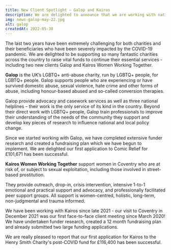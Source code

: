 ```yaml
---
title: New Client Spotlight – Galop and Kairos
description: We are delighted to announce that we are working with national LGBTQ+ anti-abuse charity, Galop and Coventry based women’s charity, Kairos Women Working Together!
img: news-galop-may-22.jpg
alt: galop
createdAt: 2022-05-30
---
```


The last two years have been extremely challenging for both charities and their beneficiaries who have been severely impacted by the COVID-19 pandemic. We are delighted to be supporting so many fantastic charities across the country to raise vital funds to continue their essential services - including two new clients Galop and Kairos Women Working Together.

**Galop** is the UK’s LGBTQ+ anti-abuse charity, run by LGBTQ+ people, for LGBTQ+ people. Galop supports people who are experiencing or have survived domestic abuse, sexual violence, hate crime and other forms of abuse, including honour-based abused and so-called conversion therapies.

Galop provide advocacy and casework services as well as three national helplines – their work is the only service of its kind in the country. Beyond their direct work with LGBTQ+ people, Galop train professionals to improve their understanding of the needs of the community they support and develop key pieces of research to influence national and local policy change.

Since we started working with Galop, we have completed extensive funder research and created a fundraising plan which we have begun to implement. We are delighted our first application to Comic Relief for £101,671 has been successful.

**Kairos Women Working Together** support women in Coventry who are at risk of, or subject to sexual exploitation, including those involved in street-based prostitution.

They provide outreach, drop-in, crisis intervention, intensive 1-to-1 emotional and practical support and advocacy, and professionally facilitated peer support groups. All support is women-centred, holistic, long-term, non-judgmental and trauma informed.

We have been working with Kairos since late 2021 - our visit to Coventry in December 2021 was our first face-to-face client meeting since March 2020! We have undertaken funder research, created a 12 month fundraising plan and already submitted two large funding applications.

We are really pleased to report that our first application for Kairos to the Henry Smith Charity's post-COVID fund for £116,400 has been successful.

